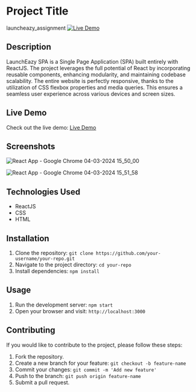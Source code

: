 # Project Title
launcheazy_assignment
[![Live Demo](https://img.shields.io/badge/demo-online-green.svg)](https://launcheazy-assignment.onrender.com/)


## Description

LaunchEazy SPA is a Single Page Application (SPA) built entirely with ReactJS. The project leverages the full potential of React by incorporating reusable components, enhancing modularity, and maintaining codebase scalability. The entire website is perfectly responsive, thanks to the utilization of CSS flexbox properties and media queries. This ensures a seamless user experience across various devices and screen sizes.




## Live Demo

Check out the live demo: [Live Demo](https://launcheazy-assignment.onrender.com/)

## Screenshots

![React App - Google Chrome 04-03-2024 15_50_00](https://github.com/VyankateshMiskin1010/launcheazy_assignment/assets/121171811/78b0c865-05e6-436f-b370-6891dd5e6e37)

![React App - Google Chrome 04-03-2024 15_51_58](https://github.com/VyankateshMiskin1010/launcheazy_assignment/assets/121171811/1a0d7b57-4241-4529-911f-d133540e6ae2)

## Technologies Used

- ReactJS
- CSS
- HTML

## Installation

1. Clone the repository: `git clone https://github.com/your-username/your-repo.git`
2. Navigate to the project directory: `cd your-repo`
3. Install dependencies: `npm install`

## Usage


1. Run the development server: `npm start`
2. Open your browser and visit: `http://localhost:3000`

## Contributing

If you would like to contribute to the project, please follow these steps:

1. Fork the repository.
2. Create a new branch for your feature: `git checkout -b feature-name`
3. Commit your changes: `git commit -m 'Add new feature'`
4. Push to the branch: `git push origin feature-name`
5. Submit a pull request.




